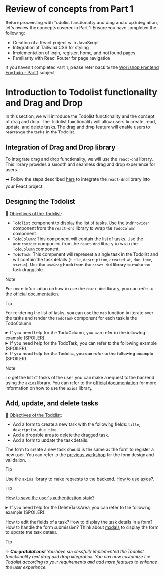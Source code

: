 # Review of concepts from Part 1
Before proceeding with Todolist functionality and drag and drop integration, let's review the concepts covered in Part 1. Ensure you have completed the following:

- Creation of a React project with JavaScript  
- Integration of Tailwind CSS for styling  
- Implementation of login, register, home, and not found pages  
- Familiarity with React Router for page navigation  

If you haven't completed Part 1, please refer back to the [Workshop Frontend EpyTodo - Part 1](../part1/SUBJECT.md) subject.

# Introduction to Todolist functionality and Drag and Drop

In this section, we will introduce the Todolist functionality and the concept of drag and drop. The Todolist functionality will allow users to create, read, update, and delete tasks. The drag and drop feature will enable users to rearrange the tasks in the Todolist.

## Integration of Drag and Drop library

To integrate drag and drop functionality, we will use the `react-dnd` library. This library provides a smooth and seamless drag and drop experience for users.

:arrow_right: Follow the steps described [here](./USEFUL%20RESOURCES.md#integrate-drag-and-drop) to integrate the `react-dnd` library into your React project.

## Designing the Todolist

:checkered_flag: <u>Objectives of the Todolist</u>:
- ``Todolist`` component to display the list of tasks. Use the `DndProvider` component from the `react-dnd` library to wrap the `TodoColumn` component.
- ``TodoColumn``: This component will contain the list of tasks. Use the `DndProvider` component from the `react-dnd` library to wrap the `TodoColumn` component.
- ``TodoTask``: This component will represent a single task in the Todolist and will contain the task details (``title``, ``description``, ``created_at``, ``due_time``, ``status``). Use the `useDrag` hook from the `react-dnd` library to make the task draggable.


> [!NOTE]
> For more information on how to use the `react-dnd` library, you can refer to the [official documentation](https://www.npmjs.com/package/react-dnd).

> [!TIP]
> For rendering the list of tasks, you can use the ``map`` function to iterate over the tasks and render the ``TodoTask`` component for each task in the TodoColumn.

<details>
  <summary>If you need help for the TodoColumn, you can refer to the following example (SPOILER).</summary>

```js
      import React from 'react';
      import TodoTask from './TodoTask';
      import { DndProvider, useDrag, useDrop } from 'react-dnd';
      import { HTML5Backend } from 'react-dnd-html5-backend';

      const TodoColumn = ({ tasks, status, onMoveTask, onDragStart, onDragEnd }) => {
        const [{ isOver }, drop] = useDrop({
          accept: 'task',
          drop: (item) => onMoveTask(item.id, status),
          collect: (monitor) => ({
            isOver: !!monitor.isOver(),
          }),
        });

        return (
          <div ref={drop} className='w-1/3 p-4 border-2 border-gray-300 rounded-md'>
            <h2 className='text-lg font-bold'>{status}</h2>
            {tasks.map((task, index) => (
              <TodoTask
                key={task.id}
                task={task}
                index={index}
                onDragStart={onDragStart}
                onDragEnd={onDragEnd}
              />
            ))}
          </div>
        );
      };

      export default TodoColumn;
```
</details>

<details>
  <summary>If you need help for the TodoTask, you can refer to the following example (SPOILER).</summary>

```js
      import React from 'react';
      import { useDrag } from 'react-dnd';

      const TodoTask = ({ task, index, onDragStart, onDragEnd }) => {
        const [{ isDragging }, drag] = useDrag({
          type: 'task',
          item: { id: task.id, index },
          begin: () => onDragStart(task.id),
          end: () => onDragEnd(),
          collect: (monitor) => ({
            isDragging: !!monitor.isDragging(),
          }),
        });

        return (
          <div ref={drag}>
            { /* Your task card */ }
          </div>
        );
      };

      export default TodoTask;
```
</details>

<details>
  <summary>If you need help for the Todolist, you can refer to the following example (SPOILER).</summary>
  
```js
      import React, { useState } from 'react';
      import TodoColumn from './TodoColumn';
      import { DndProvider } from 'react-dnd';
      import { HTML5Backend } from 'react-dnd-html5-backend';

      const Todolist = () => {
        const [tasks, setTasks] = useState([]);

        const onMoveTask = (taskId, status) => {
          // Move the task to the new status
        };

        const onDragStart = (taskId) => {
          // Set the dragging task
        };

        const onDragEnd = () => {
          // Reset the dragging task
        };

        return (
          <DndProvider backend={HTML5Backend}>
            <div className='flex justify-center space-x-4'>
              <TodoColumn
                tasks={tasks.filter((task) => task.status === 'todo')}
                status='Todo'
                onMoveTask={onMoveTask}
                onDragStart={onDragStart}
                onDragEnd={onDragEnd}
              />
              <TodoColumn
                tasks={tasks.filter((task) => task.status === 'in-progress')}
                status='In Progress'
                onMoveTask={onMoveTask}
                onDragStart={onDragStart}
                onDragEnd={onDragEnd}
              />
              <TodoColumn
                tasks={tasks.filter((task) => task.status === 'done')}
                status='Done'
                onMoveTask={onMoveTask}
                onDragStart={onDragStart}
                onDragEnd={onDragEnd}
              />
            </div>
          </DndProvider>
        );
      };

      export default Todolist;
```
</details>

> [!NOTE]
> To get the list of tasks of the user, you can make a request to the backend using the `axios` library. You can refer to the [official documentation](https://www.npmjs.com/package/axios) for more information on how to use the `axios` library.


## Add, update, and delete tasks

:checkered_flag: <u>Objectives of the Todolist</u>:
- Add a form to create a new task with the following fields: ``title``, ``description``, ``due_time``.
- Add a dropable area to delete the dragged task.
- Add a form to update the task details.

The form to create a new task should is the same as the form to register a new user. You can refer to the [previous workshop](../part%201/SUBJECT.md#register-page) for the form design and validation.

> [!TIP]
> Use the `axios` library to make requests to the backend. [How to use axios?](USEFUL%20RESOURCES.md#axios).

> [!TIP]
> [How to save the user's authentication state?](USEFUL%20RESOURCES.md#how-to-save-the-users-authentication-state)

<details>
  <summary>If you need help for the DeleteTaskArea, you can refer to the following example (SPOILER).</summary>

```js
import React from 'react';
import { useDrop } from 'react-dnd'; // Add the missing import statement
import axios from 'axios';

const DeleteTaskArea = ({ onDropToDelete }) => {
  const [{ isOver }, drop] = useDrop({
    accept: 'task',
    drop: (item) => onDropToDelete(item.id),
    collect: (monitor) => ({
      isOver: !!monitor.isOver(),
    }),
  });

  return (
    <div ref={drop} className='w-1/3 p-4 border-2 border-gray-300 rounded-md'>
      <h2 className='text-lg font-bold'>Delete</h2>
    </div>
  );
};

export default DeleteTaskArea;
```
</details>

How to edit the fields of a task? How to display the task details in a form? How to handle the form submission? Think about [modals](USEFUL%20RESOURCES.md#modals) to display the form to update the task details.

> [!TIP]
> _:sparkles: **Congratulations!** You have successfully implemented the Todolist functionality and drag and drop integration. You can now customize the Todolist according to your requirements and add more features to enhance the user experience._
